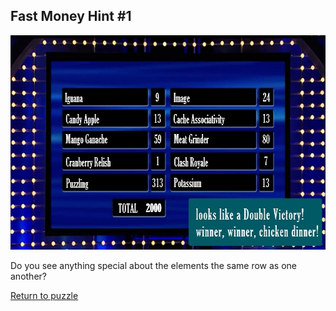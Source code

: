 ## Fast Money Hint \#1

<img src="/images/FastMoney.jpg" alt="Fast Money" style="width:640px;height:343px;">

Do you see anything special about the elements the same row as one another?

[Return to puzzle](../FastMoney.md)